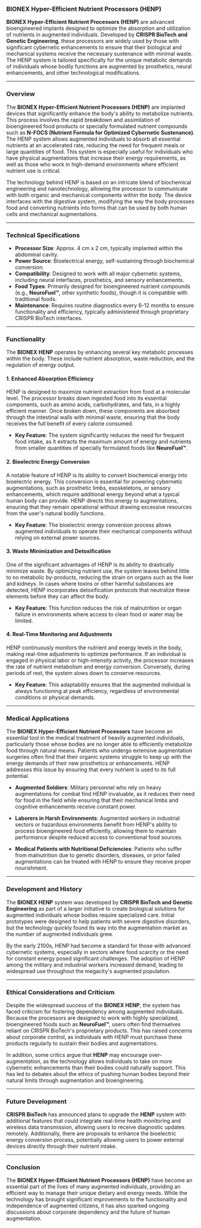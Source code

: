### BIONEX Hyper-Efficient Nutrient Processors (HENP)

**BIONEX Hyper-Efficient Nutrient Processors (HENP)** are advanced bioengineered implants designed to optimize the absorption and utilization of nutrients in augmented individuals. Developed by **CRISPR BioTech and Genetic Engineering**, these processors are widely used by those with significant cybernetic enhancements to ensure that their biological and mechanical systems receive the necessary sustenance with minimal waste. The HENP system is tailored specifically for the unique metabolic demands of individuals whose bodily functions are augmented by prosthetics, neural enhancements, and other technological modifications.

---

### Overview

The **BIONEX Hyper-Efficient Nutrient Processors (HENP)** are implanted devices that significantly enhance the body's ability to metabolize nutrients. This process involves the rapid breakdown and assimilation of bioengineered food products or specially formulated nutrient compounds such as **N-FOCS (Nutrient Formula for Optimized Cybernetic Sustenance)**. The HENP system allows augmented individuals to absorb all essential nutrients at an accelerated rate, reducing the need for frequent meals or large quantities of food. This system is especially useful for individuals who have physical augmentations that increase their energy requirements, as well as those who work in high-demand environments where efficient nutrient use is critical.

The technology behind HENP is based on an intricate blend of biochemical engineering and nanotechnology, allowing the processor to communicate with both organic and mechanical components within the body. The device interfaces with the digestive system, modifying the way the body processes food and converting nutrients into forms that can be used by both human cells and mechanical augmentations.

---

### Technical Specifications

- **Processor Size**: Approx. 4 cm x 2 cm, typically implanted within the abdominal cavity.
- **Power Source**: Bioelectrical energy, self-sustaining through biochemical conversion.
- **Compatibility**: Designed to work with all major cybernetic systems, including neural interfaces, prosthetics, and sensory enhancements.
- **Food Types**: Primarily designed for bioengineered nutrient compounds (e.g., **NeuroFuel™**, other synthetic foods), though it is compatible with traditional foods.
- **Maintenance**: Requires routine diagnostics every 6-12 months to ensure functionality and efficiency, typically administered through proprietary CRISPR BioTech interfaces.

---

### Functionality

The **BIONEX HENP** operates by enhancing several key metabolic processes within the body. These include nutrient absorption, waste reduction, and the regulation of energy output. 

#### 1. **Enhanced Absorption Efficiency**
HENP is designed to maximize nutrient extraction from food at a molecular level. The processor breaks down ingested food into its essential components, such as amino acids, carbohydrates, and fats, in a highly efficient manner. Once broken down, these components are absorbed through the intestinal walls with minimal waste, ensuring that the body receives the full benefit of every calorie consumed.

- **Key Feature**: The system significantly reduces the need for frequent food intake, as it extracts the maximum amount of energy and nutrients from smaller quantities of specially formulated foods like **NeuroFuel™**.

#### 2. **Bioelectric Energy Conversion**
A notable feature of HENP is its ability to convert biochemical energy into bioelectric energy. This conversion is essential for powering cybernetic augmentations, such as prosthetic limbs, exoskeletons, or sensory enhancements, which require additional energy beyond what a typical human body can provide. HENP directs this energy to augmentations, ensuring that they remain operational without drawing excessive resources from the user's natural bodily functions.

- **Key Feature**: The bioelectric energy conversion process allows augmented individuals to operate their mechanical components without relying on external power sources.

#### 3. **Waste Minimization and Detoxification**
One of the significant advantages of HENP is its ability to drastically minimize waste. By optimizing nutrient use, the system leaves behind little to no metabolic by-products, reducing the strain on organs such as the liver and kidneys. In cases where toxins or other harmful substances are detected, HENP incorporates detoxification protocols that neutralize these elements before they can affect the body.

- **Key Feature**: This function reduces the risk of malnutrition or organ failure in environments where access to clean food or water may be limited.

#### 4. **Real-Time Monitoring and Adjustments**
HENP continuously monitors the nutrient and energy levels in the body, making real-time adjustments to optimize performance. If an individual is engaged in physical labor or high-intensity activity, the processor increases the rate of nutrient metabolism and energy conversion. Conversely, during periods of rest, the system slows down to conserve resources.

- **Key Feature**: This adaptability ensures that the augmented individual is always functioning at peak efficiency, regardless of environmental conditions or physical demands.

---

### Medical Applications

The **BIONEX Hyper-Efficient Nutrient Processors** have become an essential tool in the medical treatment of heavily augmented individuals, particularly those whose bodies are no longer able to efficiently metabolize food through natural means. Patients who undergo extensive augmentation surgeries often find that their organic systems struggle to keep up with the energy demands of their new prosthetics or enhancements. HENP addresses this issue by ensuring that every nutrient is used to its full potential.

- **Augmented Soldiers**: Military personnel who rely on heavy augmentations for combat find HENP invaluable, as it reduces their need for food in the field while ensuring that their mechanical limbs and cognitive enhancements receive constant power.
  
- **Laborers in Harsh Environments**: Augmented workers in industrial sectors or hazardous environments benefit from HENP's ability to process bioengineered food efficiently, allowing them to maintain performance despite reduced access to conventional food sources.

- **Medical Patients with Nutritional Deficiencies**: Patients who suffer from malnutrition due to genetic disorders, diseases, or prior failed augmentations can be treated with HENP to ensure they receive proper nourishment.

---

### Development and History

The **BIONEX HENP** system was developed by **CRISPR BioTech and Genetic Engineering** as part of a larger initiative to create biological solutions for augmented individuals whose bodies require specialized care. Initial prototypes were designed to help patients with severe digestive disorders, but the technology quickly found its way into the augmentation market as the number of augmented individuals grew. 

By the early 2100s, HENP had become a standard for those with advanced cybernetic systems, especially in sectors where food scarcity or the need for constant energy posed significant challenges. The adoption of HENP among the military and industrial workers increased demand, leading to widespread use throughout the megacity's augmented population.

---

### Ethical Considerations and Criticism

Despite the widespread success of the **BIONEX HENP**, the system has faced criticism for fostering dependency among augmented individuals. Because the processors are designed to work with highly specialized, bioengineered foods such as **NeuroFuel™**, users often find themselves reliant on CRISPR BioTech's proprietary products. This has raised concerns about corporate control, as individuals with HENP must purchase these products regularly to sustain their bodies and augmentations.

In addition, some critics argue that **HENP** may encourage over-augmentation, as the technology allows individuals to take on more cybernetic enhancements than their bodies could naturally support. This has led to debates about the ethics of pushing human bodies beyond their natural limits through augmentation and bioengineering.

---

### Future Development

**CRISPR BioTech** has announced plans to upgrade the **HENP** system with additional features that could integrate real-time health monitoring and wireless data transmission, allowing users to receive diagnostic updates remotely. Additionally, there are proposals to enhance the bioelectric energy conversion process, potentially allowing users to power external devices directly through their nutrient intake.

---

### Conclusion

The **BIONEX Hyper-Efficient Nutrient Processors (HENP)** have become an essential part of the lives of many augmented individuals, providing an efficient way to manage their unique dietary and energy needs. While the technology has brought significant improvements to the functionality and independence of augmented citizens, it has also sparked ongoing discussions about corporate dependency and the future of human augmentation.
